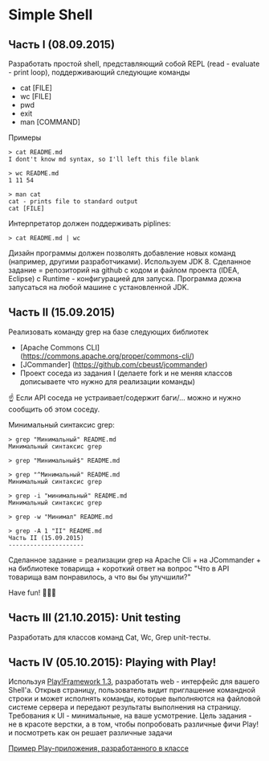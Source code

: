 Simple Shell
============

Часть I (08.09.2015)
--------------------


Разработать простой shell, представляющий собой REPL (read - evaluate - print loop),
поддерживающий следующие команды
 - cat [FILE]
 - wc [FILE]
 - pwd
 - exit
 - man [COMMAND]

Примеры

    > cat README.md
    I dont't know md syntax, so I'll left this file blank

    > wc README.md
    1 11 54

    > man cat
    cat - prints file to standard output
    cat [FILE]

Интерпретатор должен поддерживать piplines:

    > cat README.md | wc

Дизайн программы должен позволять добавление новых команд (например, другими разработчиками).
Используем JDK 8.
Сделанное задание = репозиторий на github с кодом и файлом проекта (IDEA, Eclipse) с Runtime - конфигурацией для запуска.
Программа дожна запусаться на любой машине с установленной JDK.

Часть II (15.09.2015)
---------------------

Реализовать команду grep на базе следующих библиотек
- [Apache Commons CLI] (https://commons.apache.org/proper/commons-cli/)
- [JCommander] (https://github.com/cbeust/jcommander)
- Проект соседа из задания I (делаете fork и не меняя классов дописываете что нужно для реализации команды)

:point_up: Если API соседа не устраивает/содержит баги/... можно и нужно сообщить об этом соседу.

Минимальный синтаксис grep:

    > grep "Минимальный" README.md
    Минимальный синтаксис grep

    > grep "Минимальный$" README.md

    > grep "^Минимальный" README.md
    Минимальный синтаксис grep

    > grep -i "минимальный" README.md
    Минимальный синтаксис grep

    > grep -w "Минимал" README.md

    > grep -A 1 "II" README.md
    Часть II (15.09.2015)
    ---------------------

Сделанное задание = реализации grep на Apache Cli + на JCommander + на библиотеке товарища + короткий ответ на вопрос "Что в API товарища вам понравилось, а что вы бы улучшили?"

Have fun! :dancer::dancer::dancer:

Часть III (21.10.2015): Unit testing
--------------------
Разработать для классов команд Cat, Wc, Grep unit-тесты.

Часть IV (05.10.2015): Playing with Play!
--------------------
Используя [Play!Framework 1.3](https://www.playframework.com/documentation/1.3.x/home), разработать web - интерфейс для вашего Shell'а. 
Открыв страницу, пользователь видит приглашение командной строки и может исполнять команды, которые выполняются на файловой системе сервера и передают результаты выполнения на страницу.
Требования к UI - минимальные, на ваше усмотрение.
Цель задания - не в красоте верстки, а в том, чтобы попробовать различные фичи Play! и посмотреть как он решает различные задачи

[Пример Play-приложения, разработанного в классе](https://github.com/atolmachev/bullshitrater)
